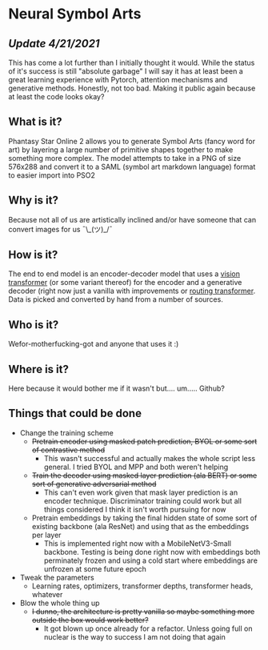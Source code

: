 # Neural Symbol Arts
## *Update 4/21/2021*

This has come a lot further than I initially thought it would. While the status of it's success is still "absolute garbage" I will say it has at least been a great learning experience with Pytorch, attention mechanisms and generative methods. Honestly, not too bad. Making it public again because at least the code looks okay?

## What is it?
Phantasy Star Online 2 allows you to generate Symbol Arts (fancy word for art) by layering a large number of primitive shapes together to make something more complex. The model attempts to take in a PNG of size 576x288 and convert it to a SAML (symbol art markdown language) format to easier import into PSO2

## Why is it?
Because not all of us are artistically inclined and/or have someone that can convert images for us ¯\\\_(ツ)\_/¯

## How is it?
The end to end model is an encoder-decoder model that uses a [vision transformer](https://arxiv.org/abs/2010.11929) (or some variant thereof) for the encoder and a generative decoder (right now just a vanilla with improvements or [routing transformer](https://arxiv.org/pdf/2003.05997.pdf). Data is picked and converted by hand from a number of sources.

## Who is it?
Wefor-motherfucking-got and anyone that uses it :)

## Where is it?
Here because it would bother me if it wasn't but.... um..... Github?

## Things that could be done
- Change the training scheme
    * ~~Pretrain encoder using masked patch prediction, BYOL or some sort of contrastive method~~
      + This wasn't successful and actually makes the whole script less general. I tried BYOL and MPP and both weren't helping
    * ~~Train the decoder using masked layer prediction (ala BERT) or some sort of generative adversarial method~~
      + This can't even work given that mask layer prediction is an encoder technique. Discriminator training could work but all things considered I think it isn't worth pursuing for now
    * Pretrain embeddings by taking the final hidden state of some sort of existing backbone (ala ResNet) and using that as the embeddings per layer
      + This is implemented right now with a MobileNetV3-Small backbone. Testing is being done right now with embeddings both perminately frozen and using a cold start where embeddings are unfrozen at some future epoch
- Tweak the parameters
    * Learning rates, optimizers, transformer depths, transformer heads, whatever
- Blow the whole thing up
    * ~~I dunno, the architecture is pretty vanilla so maybe something more outside the box would work better?~~
      + It got blown up once already for a refactor. Unless going full on nuclear is the way to success I am not doing that again
